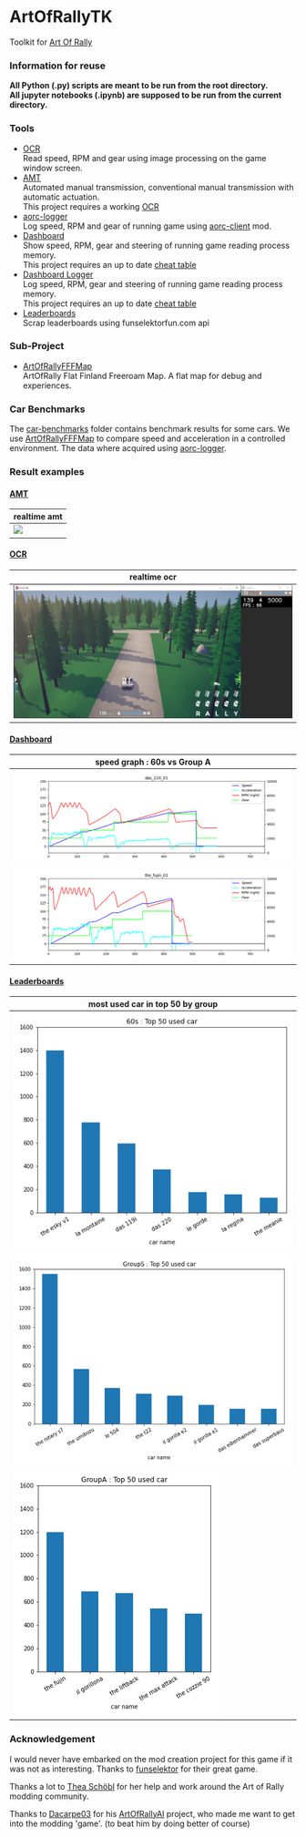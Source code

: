 # ArtOfRallyTK
Toolkit for [Art Of Rally](https://artofrally.com/)

### Information for reuse
**All Python (.py) scripts are meant to be run from the root directory.**  
**All jupyter notebooks (.ipynb) are supposed to be run from the current directory.**

### Tools

* [OCR](ocr)  
Read speed, RPM and gear using image processing on the game window screen.
* [AMT](automated-manual-transmission)  
Automated manual transmission, conventional manual transmission with
automatic actuation.  
This project requires a working [OCR](ocr)
* [aorc-logger](aorc-logger)  
Log speed, RPM and gear of running game using
[aorc-client](https://github.com/Theaninova/aorc-client) mod.
* [Dashboard](dashboard)  
Show speed, RPM, gear and steering of running game reading process memory.  
This project requires an up to date [cheat table](cheat-table)
* [Dashboard Logger](dashboard-logger)  
Log speed, RPM, gear and  steering of running game reading process memory.  
This project requires an up to date [cheat table](cheat-table)
* [Leaderboards](leaderboards)  
Scrap leaderboards using funselektorfun.com api

### Sub-Project

* [ArtOfRallyFFFMap](https://github.com/Cyril-Meyer/ArtOfRallyFFFMap)  
ArtOfRally Flat Finland Freeroam Map. A flat map for debug and experiences.

### Car Benchmarks
The [car-benchmarks](car-benchmarks) folder contains benchmark results for some
cars.
We use [ArtOfRallyFFFMap](https://github.com/Cyril-Meyer/ArtOfRallyFFFMap) to
compare speed and acceleration in a controlled environment.
The data where acquired using [aorc-logger](aorc-logger).

### Result examples

#### [AMT](automated-manual-transmission)

| realtime amt |
|---|
|[![](https://img.youtube.com/vi/DsTWGiM55rg/0.jpg)](https://www.youtube.com/watch?v=DsTWGiM55rg)|

#### [OCR](ocr)

| realtime ocr |
|---|
|![](ocr/ocr.png)|


#### [Dashboard](dashboard)

| speed graph : 60s vs Group A |
|---|
|![](dashboard-logger/logs_view/das_220_01.png)|
|![](dashboard-logger/logs_view/the_fujin_01.png)|

#### [Leaderboards](leaderboards)

| most used car in top 50 by group |
|---|
|![](leaderboards/logs_view/60s_top50_cars.png)|
|![](leaderboards/logs_view/GroupS_top50_cars.png)|
|![](leaderboards/logs_view/GroupA_top50_cars.png)|

### Acknowledgement

I would never have embarked on the mod creation project for this game if
it was not as interesting.
Thanks to [funselektor](https://funselektor.com/) for their great game.

Thanks a lot to [Thea Schöbl](https://github.com/Theaninova) for her help and
work around the Art of Rally modding community.

Thanks to [Dacarpe03](https://github.com/Dacarpe03) for his
[ArtOfRallyAI](https://github.com/Dacarpe03/ArtOfRallyAI) project, who made
me want to get into the modding 'game'. (to beat him by doing better of course)
